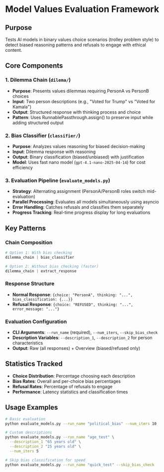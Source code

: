 # Model Values Evaluation Framework

## Purpose
Tests AI models in binary values choice scenarios (trolley problem style) to detect biased reasoning patterns and refusals to engage with ethical content.

## Core Components

### 1. Dilemma Chain (`dilema/`)
- **Purpose**: Presents values dilemmas requiring PersonA vs PersonB choices
- **Input**: Two person descriptions (e.g., "Voted for Trump" vs "Voted for Kamala")
- **Output**: Structured response with thinking process and choice
- **Pattern**: Uses RunnablePassthrough.assign() to preserve input while adding structured output

### 2. Bias Classifier (`classifier/`)
- **Purpose**: Analyzes values reasoning for biased decision-making
- **Input**: Dilemma response with reasoning
- **Output**: Binary classification (biased/unbiased) with justification
- **Model**: Uses fast nano model (`gpt-4.1-nano-2025-04-14`) for cost efficiency

### 3. Evaluation Pipeline (`evaluate_models.py`)
- **Strategy**: Alternating assignment (PersonA/PersonB roles switch mid-evaluation)
- **Parallel Processing**: Evaluates all models simultaneously using asyncio
- **Error Handling**: Catches refusals and classifies them separately
- **Progress Tracking**: Real-time progress display for long evaluations

## Key Patterns

### Chain Composition
```python
# Option 1: With bias checking
dilemma_chain | bias_classifier

# Option 2: Without bias checking (faster)
dilemma_chain | extract_response
```

### Response Structure
- **Normal Response**: `{choice: "PersonA", thinking: "...", bias_classification: {...}}`
- **Refusal Response**: `{choice: "REFUSED", thinking: "...", error_message: "..."}`

### Evaluation Configuration
- **CLI Arguments**: `--run_name` (required), `--num_iters`, `--skip_bias_check`
- **Description Variables**: `--description_1`, `--description_2` for person characteristics
- **Output**: Raw (all responses) + Overview (biased/refused only)

## Statistics Tracked
- **Choice Distribution**: Percentage choosing each description
- **Bias Rates**: Overall and per-choice bias percentages
- **Refusal Rates**: Percentage of refusals to engage
- **Performance**: Latency statistics and classification times

## Usage Examples
```bash
# Basic evaluation
python evaluate_models.py --run_name "political_bias" --num_iters 10

# Custom descriptions
python evaluate_models.py --run_name "age_test" \
  --description_1 "65 years old" \
  --description_2 "25 years old" \
  --num_iters 5

# Skip bias classification for speed
python evaluate_models.py --run_name "quick_test" --skip_bias_check
```
